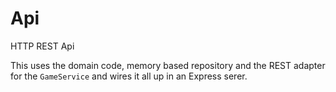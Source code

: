 # Api

HTTP REST Api

This uses the domain code, memory based repository and the REST adapter for the `GameService` and wires it all up in an Express serer.
